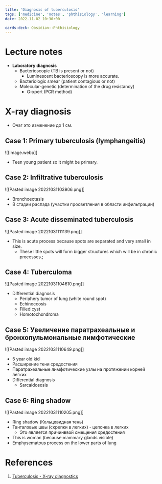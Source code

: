 ```yaml
---
title: 'Diagnosis of tuberculosis'
tags: ['medicine', 'notes', 'phthisiology', 'learning']
date: 2022-11-02 10:30:00

cards-deck: Obsidian::Phthisiology
---
```


# Lecture notes
- **Laboratory diagnosis**
	- Bacterioscopic (TB is present or not)
		- Luminescent bacterioscopy is more accurate.
	- Bacteriologic smear (patient contagious or not)
	- Molecular-genetic (determination of the drug resistancy)
		- G-xpert (PCR method)

# X-ray diagnosis

- Очаг это изменение до 1 см.

## Case 1: Primary tuberculosis (lymphangeitis)
![[image.webp]]
- Teen young patient so it might be primary.

## Case 2: Infiltrative tuberculosis
![[Pasted image 20221031103906.png]]
- Bronchoectasis
- В стадии распада (участки просветления в области инфильтрации)

## Case 3: Acute disseminated tuberculosis
![[Pasted image 20221031111139.png]]
- This is acute process because spots are separated and very small in size.
	- These little spots will form bigger structures which will be in chronic processes.;


## Case 4: Tuberculoma
![[Pasted image 20221031104610.png]]
- Differential diagnosis
	- Periphery tumor of lung (white round spot)
	- Echinoccosis
	- Filled cyst
	- Homotochondroma

## Case 5: Увеличение паратрахеальные и бронхопульмональные лимфотические 
![[Pasted image 20221031110649.png]]
- 5 year old kid
- Расширение тени средостения
- Паратрахеальные лимфотические узлы на протяжении корней легких
- Differential diagnosis
	- Sarcaidososis

## Case 6: Ring shadow
![[Pasted image 20221031110205.png]]
- Ring shadow (Кольцевидная тень)
- Танталовые швы (скрепки в легких) - цепочка в легких
	- Это является причинввой смещения средостения
- This is woman (because mammary glands visible)
- Emphysematous process on the lower parts of lung

# References
1. [Tuberculosis - X-ray diagnostics](http://www.learningradiology.com/notes/chestnotes/tbpage.htm)
